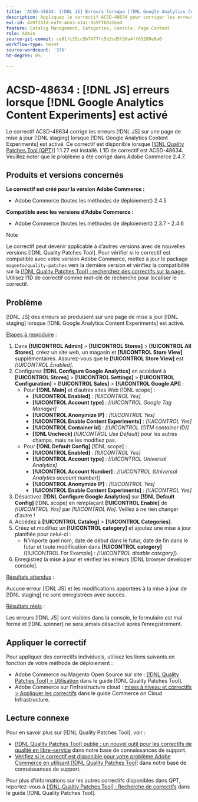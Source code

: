 ```yaml
---
title: 'ACSD-48634: [!DNL JS] Erreurs lorsque [!DNL Google Analytics Content Experiments] activé'
description: Appliquez le correctif ACSD-48634 pour corriger les erreurs  [!DNL JS] sur une page de mise à jour  [!DNL staging] lorsque [!DNL Google Analytics Content Experiments] est activé.
exl-id: 4a9f201d-eaf0-4e43-a1a1-0a9ffb0a2ead
feature: Catalog Management, Categories, Console, Page Content
role: Admin
source-git-commit: ce81fc35cc5b7477fc5b3cd5f36a4ff65280e6a0
workflow-type: tm+mt
source-wordcount: '376'
ht-degree: 0%

---
```


# ACSD-48634 : [!DNL JS] erreurs lorsque [!DNL Google Analytics Content Experiments] est activé

Le correctif ACSD-48634 corrige les erreurs [!DNL JS] sur une page de mise à jour [!DNL staging] lorsque [!DNL Google Analytics Content Experiments] est activé. Ce correctif est disponible lorsque [[!DNL Quality Patches Tool (QPT)]](/help/announcements/adobe-commerce-announcements/magento-quality-patches-released-new-tool-to-self-serve-quality-patches.md) 1.1.27 est installé. L’ID de correctif est ACSD-48634. Veuillez noter que le problème a été corrigé dans Adobe Commerce 2.4.7.

## Produits et versions concernés

**Le correctif est créé pour la version Adobe Commerce :**

* Adobe Commerce (toutes les méthodes de déploiement) 2.4.5

**Compatible avec les versions d’Adobe Commerce :**

* Adobe Commerce (toutes les méthodes de déploiement) 2.3.7 - 2.4.6

>[!NOTE]
>
>Le correctif peut devenir applicable à d’autres versions avec de nouvelles versions [!DNL Quality Patches Tool]. Pour vérifier si le correctif est compatible avec votre version Adobe Commerce, mettez à jour le package `magento/quality-patches` vers la dernière version et vérifiez la compatibilité sur la [[!DNL Quality Patches Tool] : recherchez des correctifs sur la page ](https://experienceleague.adobe.com/tools/commerce-quality-patches/index.html?lang=fr). Utilisez l’ID de correctif comme mot-clé de recherche pour localiser le correctif.

## Problème

[!DNL JS] des erreurs se produisent sur une page de mise à jour [!DNL staging] lorsque [!DNL Google Analytics Content Experiments] est activé.

<u>Étapes à reproduire</u> :

1. Dans **[!UICONTROL Admin]** > **[!UICONTROL Stores]** > **[!UICONTROL All Stores]**, créez un site web, un magasin et **[!UICONTROL Store View]** supplémentaires. Assurez-vous que le **[!UICONTROL Store View]** est *[!UICONTROL Enabled]*.
1. Configurez **[!DNL Configure Google Analytics]** en accédant à **[!UICONTROL Stores]** > **[!UICONTROL Settings]** > **[!UICONTROL Configuration]** > **[!UICONTROL Sales]** > **[!UICONTROL Google API]** :
   * Pour **[!DNL Main]** et d’autres sites Web [!DNL scope] :
      * **[!UICONTROL Enabled]** : *[!UICONTROL Yes]*
      * **[!UICONTROL Account type]** : *[!UICONTROL Google Tag Manager]*
      * **[!UICONTROL Anonymize IP]** : *[!UICONTROL Yes]*
      * **[!UICONTROL Enable Content Experiments]** : *[!UICONTROL Yes]*
      * **[!UICONTROL Container Id]** : *[!UICONTROL (GTM container ID)]*
      * **[!DNL Uncheck]** *[!UICONTROL Use Default]* pour les autres champs, mais ne les modifiez pas.
   * Pour **[!DNL Default Config]** [!DNL scope] :
      * **[!UICONTROL Enabled]** : *[!UICONTROL Yes]*
      * **[!UICONTROL Account type]** : *[!UICONTROL Universal Analytics]*
      * **[!UICONTROL Account Number]** : *[!UICONTROL (Universal Analytics account number)]*
      * **[!UICONTROL Anonymize IP]** : *[!UICONTROL Yes]*
      * **[!UICONTROL Enable Content Experiments]** : *[!UICONTROL Yes]*
1. Désactivez **[!DNL Configure Google Analytics]** sur **[!DNL Default Config]** [!DNL scope] en remplaçant **[!UICONTROL Enable]** de *[!UICONTROL Yes]* par *[!UICONTROL No]*. Veillez à ne rien changer d&#39;autre !
1. Accédez à **[!UICONTROL Catalog]** > **[!UICONTROL Categories]**.
1. Créez et modifiez un **[!UICONTROL category]** et ajoutez une mise à jour planifiée pour celui-ci :
   * N’importe quel nom, date de début dans le futur, date de fin dans le futur et toute modification dans **[!UICONTROL category]** ([!UICONTROL For Example] : *[!UICONTROL disable category]*).
1. Enregistrez la mise à jour et vérifiez les erreurs [!DNL browser developer console].

<u>Résultats attendus</u> :

Aucune erreur [!DNL JS] et les modifications apportées à la mise à jour de [!DNL staging] ne sont enregistrées avec succès.

<u>Résultats réels</u> :

Les erreurs [!DNL JS] sont visibles dans la console, le formulaire est mal formé et [!DNL spinner] ne sera jamais désactivé après l’enregistrement.

## Appliquer le correctif

Pour appliquer des correctifs individuels, utilisez les liens suivants en fonction de votre méthode de déploiement :

* Adobe Commerce ou Magento Open Source sur site : [[!DNL Quality Patches Tool] > Utilisation](https://experienceleague.adobe.com/docs/commerce-operations/tools/quality-patches-tool/usage.html?lang=fr) dans le guide [!DNL Quality Patches Tool].
* Adobe Commerce sur l’infrastructure cloud : [mises à niveau et correctifs > Appliquer les correctifs](https://experienceleague.adobe.com/docs/commerce-cloud-service/user-guide/develop/upgrade/apply-patches.html?lang=fr) dans le guide Commerce on Cloud Infrastructure.

## Lecture connexe

Pour en savoir plus sur [!DNL Quality Patches Tool], voir :

* [[!DNL Quality Patches Tool] publié : un nouvel outil pour les correctifs de qualité en libre-service](/help/announcements/adobe-commerce-announcements/magento-quality-patches-released-new-tool-to-self-serve-quality-patches.md) dans notre base de connaissances de support.
* [Vérifiez si le correctif est disponible pour votre problème Adobe Commerce en utilisant  [!DNL Quality Patches Tool]](/help/support-tools/patches-available-in-qpt-tool/check-patch-for-magento-issue-with-magento-quality-patches.md) dans notre base de connaissances de support.

Pour plus d&#39;informations sur les autres correctifs disponibles dans QPT, reportez-vous à [[!DNL Quality Patches Tool] : Recherche de correctifs](https://experienceleague.adobe.com/tools/commerce-quality-patches/index.html?lang=fr) dans le guide [!DNL Quality Patches Tool].
